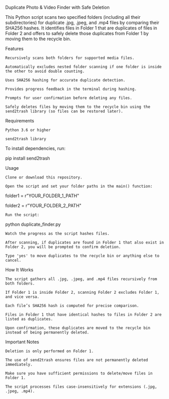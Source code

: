 Duplicate Photo & Video Finder with Safe Deletion

This Python script scans two specified folders (including all their subdirectories) for duplicate .jpg, .jpeg, and .mp4 files by comparing their SHA256 hashes. It identifies files in Folder 1 that are duplicates of files in Folder 2 and offers to safely delete those duplicates from Folder 1 by moving them to the recycle bin.

Features

    Recursively scans both folders for supported media files.

    Automatically excludes nested folder scanning if one folder is inside the other to avoid double counting.

    Uses SHA256 hashing for accurate duplicate detection.

    Provides progress feedback in the terminal during hashing.

    Prompts for user confirmation before deleting any files.

    Safely deletes files by moving them to the recycle bin using the send2trash library (so files can be restored later).

Requirements

    Python 3.6 or higher

    send2trash library

To install dependencies, run:

pip install send2trash

Usage

    Clone or download this repository.

    Open the script and set your folder paths in the main() function:

folder1 = r"YOUR_FOLDER_1_PATH"

folder2 = r"YOUR_FOLDER_2_PATH"

    Run the script:

python duplicate_finder.py

    Watch the progress as the script hashes files.

    After scanning, if duplicates are found in Folder 1 that also exist in Folder 2, you will be prompted to confirm deletion.

    Type 'yes' to move duplicates to the recycle bin or anything else to cancel.

How It Works

    The script gathers all .jpg, .jpeg, and .mp4 files recursively from both folders.

    If Folder 1 is inside Folder 2, scanning Folder 2 excludes Folder 1, and vice versa.

    Each file’s SHA256 hash is computed for precise comparison.

    Files in Folder 1 that have identical hashes to files in Folder 2 are listed as duplicates.

    Upon confirmation, these duplicates are moved to the recycle bin instead of being permanently deleted.

Important Notes

    Deletion is only performed on Folder 1.

    The use of send2trash ensures files are not permanently deleted immediately.

    Make sure you have sufficient permissions to delete/move files in Folder 1.

    The script processes files case-insensitively for extensions (.jpg, .jpeg, .mp4).